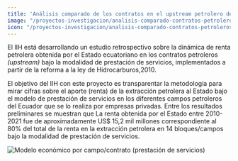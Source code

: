 ```yaml
---
title: 'Análisis comparado de los contratos en el upstream petrolero del Ecuador con fines de política pública'
image: "/proyectos-investigacion/analisis-comparado-contratos-petroleros.jpg"
icon: "/proyectos-investigacion/analisis-comparado-contratos-petroleros.svg"
---
```


El IIH está desarrollando un estudio retrospectivo sobre la dinámica de renta petrolera obtenida por el Estado ecuatoriano en los contratos petroleros *(upstream)* bajo la modalidad de prestación de servicios, implementados a partir de la reforma a la ley de Hidrocarburos,2010.

El objetivo del IIH con este proyecto es transparentar la metodología para mirar cifras sobre el aporte (renta) de la extracción petrolera al Estado bajo el modelo de prestación de servicios en los diferentes campos petroleros del Ecuador que se lo realiza por empresas privadas. Entre los resultados preliminares se muestran que La renta obtenida por el Estado entre 2010-2021 fue de aproximadamente US$ 15,2 mil millones correspondiente al 80% del total de la renta en la extracción petrolera en 14 bloques/campos bajo la modalidad de prestación de servicios.

![Modelo económico por campo/contrato (prestación de servicios)](/proyectos-investigacion/analisis-comparado-contratos-petroleros-modelo-economico.png)